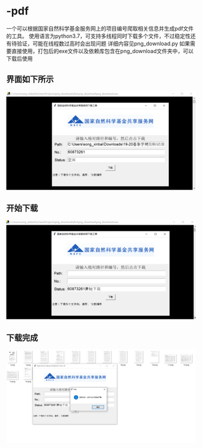 # -pdf
一个可以根据国家自然科学基金服务网上的项目编号爬取相关信息并生成pdf文件的工具。
使用语言为python3.7，可支持多线程同时下载多个文件，不过稳定性还有待验证，可能在线程数过高时会出现问题
详细内容见png_download.py
如果需要直接使用，打包后的exe文件以及依赖库包含在png_download文件夹中，可以下载后使用
## 界面如下所示
![image](https://github.com/suyuyi/-pdf/blob/master/%E5%AE%9E%E7%8E%B0%E6%95%88%E6%9E%9C.PNG)
## 开始下载
![image](https://github.com/suyuyi/-pdf/blob/master/%E5%AE%9E%E7%8E%B0%E6%95%88%E6%9E%9C2.PNG)
## 下载完成
![image](https://github.com/suyuyi/-pdf/blob/master/%E5%AE%9E%E7%8E%B0%E6%95%88%E6%9E%9C3.PNG)
